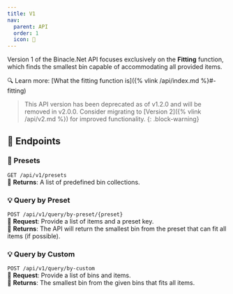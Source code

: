 ```yaml
---
title: V1
nav:
  parent: API
  order: 1
  icon: 🚨
---
```


Version 1 of the Binacle.Net API focuses exclusively on the **Fitting** function, which finds the smallest bin capable of accommodating all provided items.

🔍 Learn more: [What the fitting function is]({% vlink /api/index.md %}#-fitting)

> This API version has been deprecated as of v1.2.0 and will be removed in v2.0.0. Consider migrating to [Version 2]({% vlink /api/v2.md %}) for improved functionality.
{: .block-warning}


## 🔌 Endpoints

### 📜 Presets
`GET /api/v1/presets` <br>
📩 **Returns**: A list of predefined bin collections. <br>

### 💡 Query by Preset
`POST /api/v1/query/by-preset/{preset}` <br>
📡 **Request**: Provide a list of items and a preset key. <br>
📩 **Returns**: The API will return the smallest bin from the preset that can fit all items (if possible). <br>

### 💡 Query by Custom
`POST /api/v1/query/by-custom` <br>
📡 **Request**: Provide a list of bins and items. <br>
📩 **Returns**: The smallest bin from the given bins that fits all items. <br>
